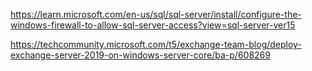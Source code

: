 https://learn.microsoft.com/en-us/sql/sql-server/install/configure-the-windows-firewall-to-allow-sql-server-access?view=sql-server-ver15

https://techcommunity.microsoft.com/t5/exchange-team-blog/deploy-exchange-server-2019-on-windows-server-core/ba-p/608269